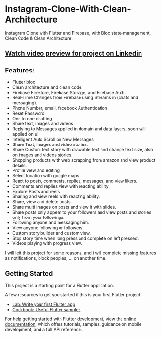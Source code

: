 # Instagram-Clone-With-Clean-Architecture
 Instagram Clone with Flutter and Firebase, with Bloc state-management, Clean Code & Clean Architecture.

## [Watch video preview for project on Linkedin](https://www.linkedin.com/posts/radyhaggag_flutter-bloc-instagram-activity-7031091087498784768-l8jc?utm_source=share&utm_medium=member_desktop)


## Features:
- Flutter bloc
- Clean architecture and clean code.
- Firebase Firestore, Firebase Storage, and Firebase Auth.
- Real-Time Changes from Firebase using Streams in (chats and messaging).
- Phone Number, email, facebook Authentication
- Reset Password
- One to one chatting
- Share text, images and videos
- Replying to Messages applied in domain and data layers, soon will applied on ui
- Intelligent Auto Scroll on New Messages
- Share Text, images and video stories.
- Share Custom text story with drawable text and change text size, also on images and videos stories.
- Shopping products with web scrapping from amazon and view product details.
- Profile view and editing.
- Select location with google maps.
- React to posts, comments, replies, messages, and view likers.
- Comments and replies view with reacting ability.
- Explore Posts and reels.
- Sharing and view reels with reacting ability.
- Share, view and delete posts.
- Share multi images on posts and view it with slides.
- Share posts only appear to your followers and view posts and stories only from your followings.
- Following anyone and messaging him.
- View anyone following or followers.
- Custom story builder and custom view.
- Stop story time when long press and complete on left pressed.
- Videos playing with progress view.

I will left this project for some reasons, and i will complete missing features as notifications, block peoples, ... on another time.

## Getting Started

This project is a starting point for a Flutter application.

A few resources to get you started if this is your first Flutter project:

- [Lab: Write your first Flutter app](https://docs.flutter.dev/get-started/codelab)
- [Cookbook: Useful Flutter samples](https://docs.flutter.dev/cookbook)

For help getting started with Flutter development, view the
[online documentation](https://docs.flutter.dev/), which offers tutorials,
samples, guidance on mobile development, and a full API reference.
